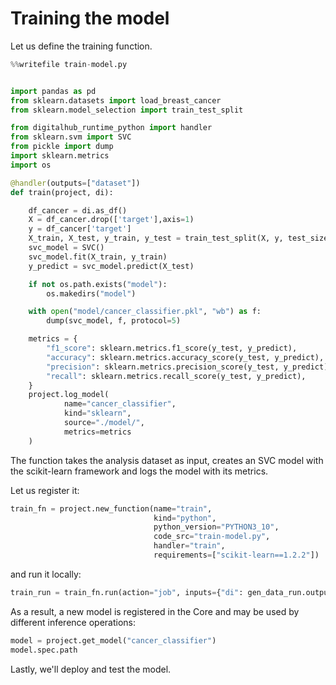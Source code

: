# Training the model

Let us define the training function.

``` python
%%writefile train-model.py


import pandas as pd
from sklearn.datasets import load_breast_cancer
from sklearn.model_selection import train_test_split

from digitalhub_runtime_python import handler
from sklearn.svm import SVC
from pickle import dump
import sklearn.metrics
import os

@handler(outputs=["dataset"])
def train(project, di):

    df_cancer = di.as_df()
    X = df_cancer.drop(['target'],axis=1)
    y = df_cancer['target']
    X_train, X_test, y_train, y_test = train_test_split(X, y, test_size = 0.20, random_state=5)
    svc_model = SVC()
    svc_model.fit(X_train, y_train)
    y_predict = svc_model.predict(X_test)

    if not os.path.exists("model"):
        os.makedirs("model")

    with open("model/cancer_classifier.pkl", "wb") as f:
        dump(svc_model, f, protocol=5)

    metrics = {
        "f1_score": sklearn.metrics.f1_score(y_test, y_predict),
        "accuracy": sklearn.metrics.accuracy_score(y_test, y_predict),
        "precision": sklearn.metrics.precision_score(y_test, y_predict),
        "recall": sklearn.metrics.recall_score(y_test, y_predict),
    }
    project.log_model(
            name="cancer_classifier",
            kind="sklearn",
            source="./model/",
            metrics=metrics
    )
```

The function takes the analysis dataset as input, creates an SVC model with the scikit-learn framework and logs the model with its metrics.

Let us register it:

``` python
train_fn = project.new_function(name="train",
                                kind="python",
                                python_version="PYTHON3_10",
                                code_src="train-model.py",
                                handler="train",
                                requirements=["scikit-learn==1.2.2"])
```

and run it locally:

``` python
train_run = train_fn.run(action="job", inputs={"di": gen_data_run.output("dataset").key})
```

As a result, a new model is registered in the Core and may be used by different inference operations:

```python
model = project.get_model("cancer_classifier")
model.spec.path
```

Lastly, we'll deploy and test the model.
